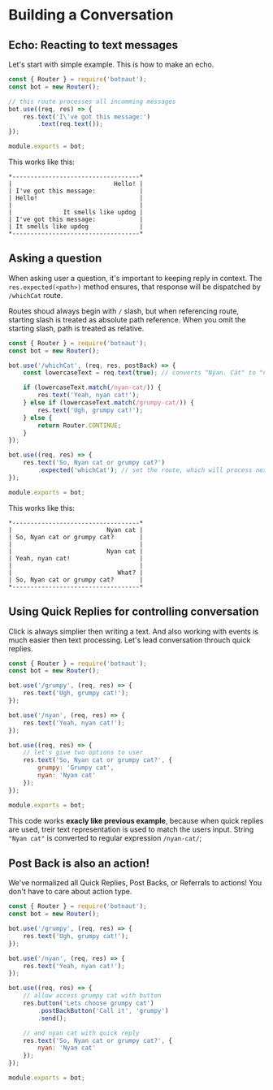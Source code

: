 # Building a Conversation

## Echo: Reacting to text messages

Let's start with simple example. This is how to make an echo.

```javascript
const { Router } = require('botnaut');
const bot = new Router();

// this route processes all incomming messages
bot.use((req, res) => {
    res.text('I\'ve got this message:')
        .text(req.text());
});

module.exports = bot;
```

This works like this:

```
*-----------------------------------*
|                            Hello! |
| I've got this message:            |
| Hello!                            |
|                                   |
|              It smells like updog |
| I've got this message:            |
| It smells like updog              |
*-----------------------------------*
```

## Asking a question

When asking user a question, it's important to keeping reply in context. The `res.expected(<path>)` method ensures, that response will be dispatched by `/whichCat` route.

Routes shoud always begin with `/` slash, but when referencing route, starting slash is treated as absolute path reference. When you omit the starting slash, path is treated as relative.

```javascript
const { Router } = require('botnaut');
const bot = new Router();

bot.use('/whichCat', (req, res, postBack) => {
    const lowercaseText = req.text(true); // converts "Nýan. Cát" to "nyan-cat"

    if (lowercaseText.match(/nyan-cat/)) {
        res.text('Yeah, nyan cat!');
    } else if (lowercaseText.match(/grumpy-cat/)) {
        res.text('Ugh, grumpy cat!');
    } else {
        return Router.CONTINUE;
    }
});

bot.use((req, res) => {
    res.text('So, Nyan cat or grumpy cat?')
        .expected('whichCat'); // set the route, which will process next text request
});

module.exports = bot;
```

This works like this:

```
*-----------------------------------*
|                          Nyan cat |
| So, Nyan cat or grumpy cat?       |
|                                   |
|                          Nyan cat |
| Yeah, nyan cat!                   |
|                                   |
|                             What? |
| So, Nyan cat or grumpy cat?       |
*-----------------------------------*
```

## Using Quick Replies for controlling conversation

Click is always simplier then writing a text. And also working with events is much easier then text processing.
Let's lead conversation throuch quick replies.

```javascript
const { Router } = require('botnaut');
const bot = new Router();

bot.use('/grumpy', (req, res) => {
    res.text('Ugh, grumpy cat!');
});

bot.use('/nyan', (req, res) => {
    res.text('Yeah, nyan cat!');
});

bot.use((req, res) => {
    // let's give two options to user
    res.text('So, Nyan cat or grumpy cat?', {
        grumpy: 'Grumpy cat',
        nyan: 'Nyan cat'
    });
});

module.exports = bot;
```

This code works **exacly like previous example**, because when quick replies are used, treir text representation
is used to match the users input. String `"Nyan cat"` is converted to regular expression `/nyan-cat/`;


## Post Back is also an action!

We've normalized all Quick Replies, Post Backs, or Referrals to actions! You don't have to care about action type.


```javascript
const { Router } = require('botnaut');
const bot = new Router();

bot.use('/grumpy', (req, res) => {
    res.text('Ugh, grumpy cat!');
});

bot.use('/nyan', (req, res) => {
    res.text('Yeah, nyan cat!');
});

bot.use((req, res) => {
    // allow access grumpy cat with button
    res.button('Lets choose grumpy cat')
        .postBackButton('Call it', 'grumpy')
        .send();

    // and nyan cat with quick reply
    res.text('So, Nyan cat or grumpy cat?', {
        nyan: 'Nyan cat'
    });
});

module.exports = bot;
```

